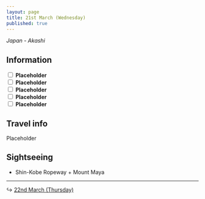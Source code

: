 ```yaml
---
layout: page
title: 21st March (Wednesday)
published: true
---
```


*Japan - Akashi*

## Information

<div><input class="box" type="checkbox" name="211" /><label type="text" class="strikethrough"> <b>Placeholder</b></label><br /><input class="box" type="checkbox" name="212" /><label type="text" class="strikethrough"> <b>Placeholder</b></label><br /><input class="box" type="checkbox" name="213" /><label type="text" class="strikethrough"> <b>Placeholder</b></label><br /><input class="box" type="checkbox" name="214" /><label type="text" class="strikethrough"> <b>Placeholder</b></label><br /><input class="box" type="checkbox" name="215" /><label type="text" class="strikethrough"> <b>Placeholder</b></label></div>

## Travel info

Placeholder

## Sightseeing

* Shin-Kobe Ropeway + Mount Maya

---

↪ [22nd March (Thursday)](/days/week2/22mar)